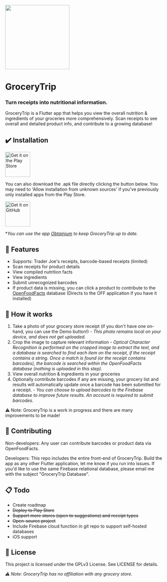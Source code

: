 [<img src="https://user-images.githubusercontent.com/32601911/230755763-3ed1bb83-a04c-43a6-b9e0-fe8e4dd8a4ed.png" height="206">](https://play.google.com/store/apps/details?id=app.grocerytrip.android)

# GroceryTrip
### Turn receipts into nutritional information. 

GroceryTrip is a Flutter app that helps you view the overall nutrition & ingredients of your groceries more comprehensively. Scan receipts to see overall and detailed product info, and contribute to a growing database!

## :heavy_check_mark: Installation
[<img src="https://play.google.com/intl/en_us/badges/static/images/badges/en_badge_web_generic.png"
    alt="Get it on the Play Store"
    height="80">](https://play.google.com/store/apps/details?id=app.grocerytrip.android)

You can also download the .apk file directly clicking the button below. You may need to 'Allow installation from unknown sources' if you've previously only installed apps from the Play Store. 

[<img src="https://github.com/machiav3lli/oandbackupx/blob/034b226cea5c1b30eb4f6a6f313e4dadcbb0ece4/badge_github.png"
    alt="Get it on GitHub"
    height="80">](https://github.com/zanovis/GroceryTrip/releases)

**You can use the app [Obtainium](https://github.com/ImranR98/Obtainium) to keep GroceryTrip up to date.*

## 🌟 Features
- Supports: Trader Joe's receipts, barcode-based receipts (limited)
- Scan receipts for product details
- View compiled nutrition facts
- View ingredients
- Submit unrecognized barcodes
- If product data is missing, you can click a product to contribute to the [OpenFoodFacts](https://github.com/openfoodfacts) database (Directs to the OFF application if you have it installed) 

## 🚀 How it works
1. Take a photo of your grocery store receipt (if you don't have one on-hand, you can use the Demo button!) - _This photo remains local on your device, and does not get uploaded._
3. Crop the image to capture relevant information - _Optical Character Recognition is performed on the cropped image to extract the text, and a database is searched to find each item on the receipt, if the receipt contains a string. Once a match is found (or the receipt contains barcodes), the barcode is searched within the OpenFoodFacts database (nothing is uploaded in this step)._
4. View overall nutrition & ingredients in your groceries
5. Optionally contribute barcodes if any are missing, your grocery list and results will automatically update once a barcode has been submitted for a receipt. - _You can choose to upload barcodes to the Firebase database to improve future results. An account is required to submit barcodes._

⚠️ Note: GroceryTrip is a work in progress and there are many improvements to be made!

## 🤝 Contributing
Non-developers: Any user can contribute barcodes or product data via OpenFoodFacts. 

Developers: This repo includes the entire front-end of GroceryTrip. Build the app as any other Flutter application, let me know if you run into issues. If you'd like to use the same Firebase relational database, please email me with the subject "GroceryTrip Database". 

## 📋 Todo
- Create roadmap
- ~~Deploy to Play Store~~
- ~~Support more stores (open to suggestions) and receipt types~~
- ~~Open-source project~~
- Include Firebase cloud function in git repo to support self-hosted databases
- iOS support

## 📄 License
This project is licensed under the GPLv3 License. See LICENSE for details.

_⚠️ Note: GroceryTrip has no affiliation with any grocery store._
